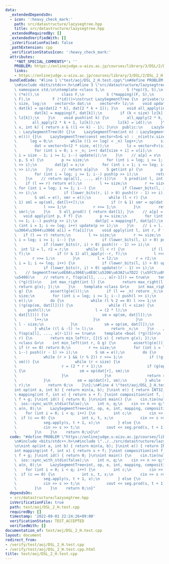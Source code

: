 ```yaml
---
data:
  _extendedDependsOn:
  - icon: ':heavy_check_mark:'
    path: src/datastructure/lazysegtree.hpp
    title: src/datastructure/lazysegtree.hpp
  _extendedRequiredBy: []
  _extendedVerifiedWith: []
  _isVerificationFailed: false
  _pathExtension: cpp
  _verificationStatusIcon: ':heavy_check_mark:'
  attributes:
    '*NOT_SPECIAL_COMMENTS*': ''
    PROBLEM: https://onlinejudge.u-aizu.ac.jp/courses/library/3/DSL/2/DSL_2_H
    links:
    - https://onlinejudge.u-aizu.ac.jp/courses/library/3/DSL/2/DSL_2_H
  bundledCode: "#line 1 \"test/aoj/DSL_2_H.test.cpp\"\n#define PROBLEM \"https://onlinejudge.u-aizu.ac.jp/courses/library/3/DSL/2/DSL_2_H\"\
    \n#include <bits/stdc++.h>\n#line 3 \"src/datastructure/lazysegtree.hpp\"\nusing\
    \ namespace std;\n\ntemplate <class S,\n          S (*op)(S, S),\n          S\
    \ (*e)(),\n          class F,\n          S (*mapping)(F, S),\n          F (*composition)(F,\
    \ F),\n          F (*id)()>\nstruct LazySegmentTree {\n  private:\n    int _n,\
    \ size, log;\n    vector<S> dat;\n    vector<F> lz;\n    void update(int k) {\
    \ dat[k] = op(dat[2 * k], dat[2 * k + 1]); }\n    void all_apply(int k, F f) {\n\
    \        dat[k] = mapping(f, dat[k]);\n        if (k < size) lz[k] = composition(f,\
    \ lz[k]);\n    }\n    void push(int k) {\n        all_apply(2 * k, lz[k]);\n \
    \       all_apply(2 * k + 1, lz[k]);\n        lz[k] = id();\n    }\n    int lower_bits(int\
    \ x, int k) { return x & ((1 << k) - 1); }\n\n  public:\n    LazySegmentTree()\
    \ : LazySegmentTree(0) {}\n    LazySegmentTree(int n) : LazySegmentTree(vector<S>(n,\
    \ e())) {}\n    LazySegmentTree(const vector<S>& v) : _n(int(v.size())) {\n  \
    \      log = 0;\n        while ((1 << log) < _n) log++;\n        size = 1 << log;\n\
    \        dat = vector<S>(2 * size, e());\n        lz = vector<F>(size, id());\n\
    \        for (int i = 0; i < _n; i++) dat[size + i] = v[i];\n        for (int\
    \ i = size - 1; i >= 1; i--) update(i);\n    }\n    // a[p] = x\n    void set(int\
    \ p, S x) {\n        p += size;\n        for (int i = log; i >= 1; i--) push(p\
    \ >> i);\n        dat[p] = x;\n        for (int i = 1; i <= log; i++) update(p\
    \ >> i);\n    }\n    // return a[p]\n    S get(int p) {\n        p += size;\n\
    \        for (int i = log; i >= 1; i--) push(p >> i);\n        return dat[p];\n\
    \    }\n    // return op(a[l], ..., a[r-1])\n    S prod(int l, int r) {\n    \
    \    if (l == r) return e();\n        l += size;\n        r += size;\n       \
    \ for (int i = log; i >= 1; i--) {\n            if (lower_bits(l, i) > 0) push(l\
    \ >> i);\n            if (lower_bits(r, i) > 0) push((r - 1) >> i);\n        }\n\
    \        S sml = e(), smr = e();\n        while (l < r) {\n            if (l &\
    \ 1) sml = op(sml, dat[l++]);\n            if (r & 1) smr = op(dat[--r], smr);\n\
    \            l >>= 1;\n            r >>= 1;\n        }\n        return op(sml,\
    \ smr);\n    }\n    S all_prod() { return dat[1]; }\n    // a[p] = f(a[p])\n \
    \   void apply(int p, F f) {\n        p += size;\n        for (int i = log; i\
    \ >= 1; i--) push(p >> i);\n        dat[p] = mapping(f, dat[p]);\n        for\
    \ (int i = 1; i <= log; i++) update(p >> i);\n    }\n    // i = l...r-1 \u306B\
    \u3064\u3044\u3066 a[i] = f(a[i])\n    void apply(int l, int r, F f) {\n     \
    \   if (l == r) return;\n        l += size;\n        r += size;\n        for (int\
    \ i = log; i >= 1; i--) {\n            if (lower_bits(l, i) > 0) push(l >> i);\n\
    \            if (lower_bits(r, i) > 0) push((r - 1) >> i);\n        }\n      \
    \  int l2 = l, r2 = r;\n        while (l < r) {\n            if (l & 1) all_apply(l++,\
    \ f);\n            if (r & 1) all_apply(--r, f);\n            l >>= 1;\n     \
    \       r >>= 1;\n        }\n        l = l2;\n        r = r2;\n        for (int\
    \ i = 1; i <= log; i++) {\n            if (lower_bits(l, i) > 0) update(l >> i);\n\
    \            if (lower_bits(r, i) > 0) update((r - 1) >> i);\n        }\n    }\n\
    \    // SegmentTree\u4E0A\u306E\u4E8C\u5206\u63A2\u7D22 (\u5FC5\u8981\u306A\u5834\
    \u5408)\n    // return r, f(op(a[l], ..., a[r-1])) == true\n    template <bool\
    \ (*g)(S)>\n    int max_right(int l) {\n        return max_right(l, [](S x) {\
    \ return g(x); });\n    }\n    template <class G>\n    int max_right(int l, G\
    \ g) {\n        assert(g(e()));\n        if (l == _n) return _n;\n        l +=\
    \ size;\n        for (int i = log; i >= 1; i--) push(l >> i);\n        S sm =\
    \ e();\n        do {\n            while (l % 2 == 0) l >>= 1;\n            if\
    \ (!g(op(sm, dat[l]))) {\n                while (l < size) {\n               \
    \     push(l);\n                    l = (2 * l);\n                    if (g(op(sm,\
    \ dat[l]))) {\n                        sm = op(sm, dat[l]);\n                \
    \        l++;\n                    }\n                }\n                return\
    \ l - size;\n            }\n            sm = op(sm, dat[l]);\n            l++;\n\
    \        } while ((l & -l) != l);\n        return _n;\n    }\n    // return l,\
    \ f(op(a[l], ..., a[r-1])) == true\n    template <bool (*g)(S)>\n    int min_left(int\
    \ r) {\n        return min_left(r, [](S x) { return g(x); });\n    }\n    template\
    \ <class G>\n    int min_left(int r, G g) {\n        assert(g(e()));\n       \
    \ if (r == 0) return 0;\n        r += size;\n        for (int i = log; i >= 1;\
    \ i--) push((r - 1) >> i);\n        S sm = e();\n        do {\n            r--;\n\
    \            while (r > 1 && (r % 2)) r >>= 1;\n            if (!g(op(dat[r],\
    \ sm))) {\n                while (r < size) {\n                    push(r);\n\
    \                    r = (2 * r + 1);\n                    if (g(op(dat[r], sm)))\
    \ {\n                        sm = op(dat[r], sm);\n                        r--;\n\
    \                    }\n                }\n                return r + 1 - size;\n\
    \            }\n            sm = op(dat[r], sm);\n        } while ((r & -r) !=\
    \ r);\n        return 0;\n    }\n};\n#line 4 \"test/aoj/DSL_2_H.test.cpp\"\n\n\
    int op(int a, int b) { return min(a, b); }\nint e() { return INT32_MAX; }\nint\
    \ mapping(int f, int x) { return x + f; }\nint composition(int f, int g) { return\
    \ f + g; }\nint id() { return 0; }\n\nint main() {\n    cin.tie(nullptr);\n  \
    \  ios::sync_with_stdio(false);\n    int n, q;\n    cin >> n >> q;\n    vector<int>\
    \ a(n, 0);\n    LazySegmentTree<int, op, e, int, mapping, composition, id> seg(a);\n\
    \    for (int i = 0; i < q; i++) {\n        int c;\n        cin >> c;\n      \
    \  if (c == 0) {\n            int s, t, x;\n            cin >> s >> t >> x;\n\
    \            seg.apply(s, t + 1, x);\n        } else {\n            int s, t;\n\
    \            cin >> s >> t;\n            cout << seg.prod(s, t + 1) << endl;\n\
    \        }\n    }\n    return 0;\n}\n"
  code: "#define PROBLEM \"https://onlinejudge.u-aizu.ac.jp/courses/library/3/DSL/2/DSL_2_H\"\
    \n#include <bits/stdc++.h>\n#include \"../../src/datastructure/lazysegtree.hpp\"\
    \n\nint op(int a, int b) { return min(a, b); }\nint e() { return INT32_MAX; }\n\
    int mapping(int f, int x) { return x + f; }\nint composition(int f, int g) { return\
    \ f + g; }\nint id() { return 0; }\n\nint main() {\n    cin.tie(nullptr);\n  \
    \  ios::sync_with_stdio(false);\n    int n, q;\n    cin >> n >> q;\n    vector<int>\
    \ a(n, 0);\n    LazySegmentTree<int, op, e, int, mapping, composition, id> seg(a);\n\
    \    for (int i = 0; i < q; i++) {\n        int c;\n        cin >> c;\n      \
    \  if (c == 0) {\n            int s, t, x;\n            cin >> s >> t >> x;\n\
    \            seg.apply(s, t + 1, x);\n        } else {\n            int s, t;\n\
    \            cin >> s >> t;\n            cout << seg.prod(s, t + 1) << endl;\n\
    \        }\n    }\n    return 0;\n}"
  dependsOn:
  - src/datastructure/lazysegtree.hpp
  isVerificationFile: true
  path: test/aoj/DSL_2_H.test.cpp
  requiredBy: []
  timestamp: '2022-09-01 22:24:26+09:00'
  verificationStatus: TEST_ACCEPTED
  verifiedWith: []
documentation_of: test/aoj/DSL_2_H.test.cpp
layout: document
redirect_from:
- /verify/test/aoj/DSL_2_H.test.cpp
- /verify/test/aoj/DSL_2_H.test.cpp.html
title: test/aoj/DSL_2_H.test.cpp
---
```

